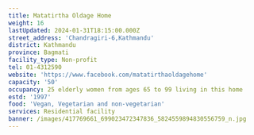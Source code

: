 ```yaml
---
title: Matatirtha Oldage Home
weight: 16
lastUpdated: 2024-01-31T18:15:00.000Z
street_address: 'Chandragiri-6,Kathmandu'
district: Kathmandu
province: Bagmati
facility_type: Non-profit
tel: 01-4312590
website: 'https://www.facebook.com/matatirthaoldagehome'
capacity: '50'
occupancy: 25 elderly women from ages 65 to 99 living in this home
estd: '1997'
food: 'Vegan, Vegetarian and non-vegetarian'
services: Residential facility
banner: /images/417769661_699023472347836_5824559894830556759_n.jpg
---
```


